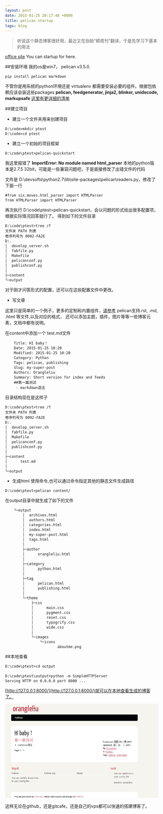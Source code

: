 ```yaml
---
layout: post
date: 2015-01-25 20:17:48 +0800
title: pelican startup
tags: blog
---
```


>听说这个静态博客很好用，最近又在协助“蟒周刊”翻译，于是先学习下基本的用法

[office site](http://docs.getpelican.com/en/3.5.0/)   You can startup for here.

##安装环境
我的os是win7， pelican v3.5.0.

```
pip install pelican markdown
```
不管你是用系统的python环境还是 virtualenv 都需要安装必要的组件。根据包依赖应该会装这些packages
**pelican, feedgenerator, jinja2, blinker, unidecode, markupsafe**
[这里有更详细的清单](http://docs.getpelican.com/en/3.5.0/install.html)

##建立项目
-  建立一个文件夹用来创建项目
```
D:\code>mkdir ptest
D:\code>cd ptest
```

-  建立一个初始的项目框架
```
D:\code\ptest>pelican-quickstart
```
我这里报错了  **ImportError: No module named html_parser**
本地的python版本是2.7.5  32bit，可能是一些兼容问题吧，于是直接修改了出错文件的代码

文件是 D:\devsofts\python2.7\lib\site-packages\pelican\readers.py，修改了下面一行
```
#from six.moves.html_parser import HTMLParser
from HTMLParser import HTMLParser
```

再次执行 D:\code\ptest>pelican-quickstart，会以问题的形式给出很多配置项，根据实际情况回答就行了。
得到如下的文件目录

```
D:\code\ptest>tree /f
文件夹 PATH 列表
卷序列号为 0002-FA2E
D:.
│  develop_server.sh
│  fabfile.py
│  Makefile
│  pelicanconf.py
│  publishconf.py
│
├─content
└─output
```
对于刚才问答形式的配置，还可以在这些配置文件中更改。

- 写文章

这里只是简单的一个例子，更多的定制和内置组件，[请参考](http://docs.getpelican.com/en/3.5.0/content.html)
pelican支持.rst, .md, .html 等文件,以及对应的格式， 还可以添加主题，插件，图片等等一些博客元素，文档中都有说明。

在content中添加一个 test.md文件
```
    Title: HI baby！
    Date: 2015-01-25 10:20
    Modified: 2015-01-25 10:20
    Category: Python
    Tags: pelican, publishing
    Slug: my-super-post
    Authors: Orangleliu
    Summary: Short version for index and feeds
    ##第一篇测试
     - markdown语法
```

目录结构现在是这样子
```
D:\code\ptest>tree /f
文件夹 PATH 列表
卷序列号为 0002-FA2E
D:.
│  develop_server.sh
│  fabfile.py
│  Makefile
│  pelicanconf.py
│  publishconf.py
│
├─content
│      test.md
│
└─output
```

- 生成html
使用命令,也可以通过命令指定其他的静态文件生成路径
```
D:\code\ptest>pelican content/
```

在output目录中就生成了如下的文件

```
    └─output
        │  archives.html
        │  authors.html
        │  categories.html
        │  index.html
        │  my-super-post.html
        │  tags.html
        │
        ├─author
        │      orangleliu.html
        │
        ├─category
        │      python.html
        │
        ├─tag
        │      pelican.html
        │      publishing.html
        │
        └─theme
            ├─css
            │      main.css
            │      pygment.css
            │      reset.css
            │      typogrify.css
            │      wide.css
            │
            └─images
                └─icons
                        aboutme.png
```

##本地查看
```
D:\code\ptest>cd output

D:\code\ptest\output>python -m SimpleHTTPServer
Serving HTTP on 0.0.0.0 port 8000 ...
```
[http://127.0.0.1:8000/](http://127.0.0.1:8000/)就可以在本地查看生成的博客了。

![pelican_localhost](/images/pelican_start.png)

这样无论在github，还是gitcafe，还是自己的vps都可以快速的搭建博客了。




